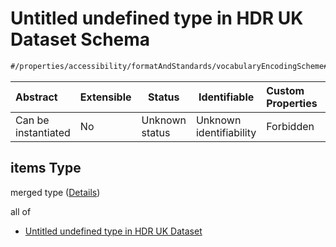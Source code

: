 # Untitled undefined type in HDR UK Dataset Schema

```txt
#/properties/accessibility/formatAndStandards/vocabularyEncodingScheme#/definitions/formatAndStandards/properties/vocabularyEncodingScheme/anyOf/1/items
```




| Abstract            | Extensible | Status         | Identifiable            | Custom Properties | Additional Properties | Access Restrictions | Defined In                                                                                         |
| :------------------ | ---------- | -------------- | ----------------------- | :---------------- | --------------------- | ------------------- | -------------------------------------------------------------------------------------------------- |
| Can be instantiated | No         | Unknown status | Unknown identifiability | Forbidden         | Allowed               | none                | [dataset.schema.json\*](../../../schema/dataset/latest/dataset.schema.json "open original schema") |

## items Type

merged type ([Details](dataset-definitions-formatandstandards-properties-controlled-vocabulary-anyof-1-items.md))

all of

-   [Untitled undefined type in HDR UK Dataset](dataset-definitions-formatandstandards-properties-controlled-vocabulary-anyof-1-items-allof-0.md "check type definition")
